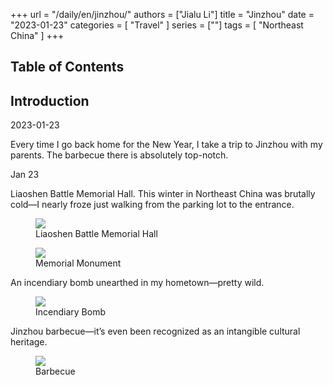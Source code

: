 +++
url = "/daily/en/jinzhou/"
authors = ["Jialu Li"]
title = "Jinzhou"
date = "2023-01-23"
categories = [
    "Travel"
]
series = [""]
tags = [
    "Northeast China"
]
+++
<!DOCTYPE html>
<html lang="en-US">
<head>
    <meta charset="UTF-8">
    <meta name="viewport" content="width=device-width, initial-scale=1.0">
    <link rel="stylesheet" href="/assets/css/styles.css">
    <script src="/assets/js/toc.js"></script>    
</head>
<body>
    <article>
        <nav>
            <h2>Table of Contents</h2>
            <ul id="toc">
                <!-- TOC items will be dynamically generated here -->
            </ul>
        </nav>
        <section>
            <h2>Introduction</h2>
            <p>2023-01-23</p>
            <p>         Every time I go back home for the New Year, I take a trip to Jinzhou with my parents. The barbecue there is absolutely top-notch.</p>
        </section>
        <section>
            <p>Jan 23 <i class="fas fa-sun"></i></p>
            <p>         Liaoshen Battle Memorial Hall. This winter in Northeast China was brutally cold—I nearly froze just walking from the parking lot to the entrance.</p>
            <div class="container">
                <div class="image">
                    <figure>
                        <a data-fancybox="gallery" href="/images/daily-travel/jinzhou1.jpg">
    <img src="/images/daily-travel/jinzhou1.jpg" loading="lazy">
</a>
                        <figcaption>Liaoshen Battle Memorial Hall</figcaption>
                    </figure>
                </div>
            </div>
        </section>
        <section>
            <div class="container">
                <div class="image">
                    <figure>
                        <a data-fancybox="gallery" href="/images/daily-travel/jinzhou2.jpg">
    <img src="/images/daily-travel/jinzhou2.jpg" loading="lazy">
</a>
                        <figcaption>Memorial Monument</figcaption>
                    </figure>
                </div>
            </div>
        </section>
        <section>
            <p>         An incendiary bomb unearthed in my hometown—pretty wild.</p>
            <div class="container">
                <div class="image">
                    <figure>
                        <a data-fancybox="gallery" href="/images/daily-travel/jinzhou3.jpg">
    <img src="/images/daily-travel/jinzhou3.jpg" loading="lazy">
</a>
                        <figcaption>Incendiary Bomb</figcaption>
                    </figure>
                </div>
        </section>
        <section>
            <p>         Jinzhou barbecue—it’s even been recognized as an intangible cultural heritage.</p>
            <div class="container">
                <div class="image">
                    <figure>
                        <a data-fancybox="gallery" href="/images/daily-travel/jinzhou4.jpg">
    <img src="/images/daily-travel/jinzhou4.jpg" loading="lazy">
</a>
                        <figcaption>Barbecue</figcaption>
                    </figure>
                </div>
        </section>
    </article>
</body>
</html>
